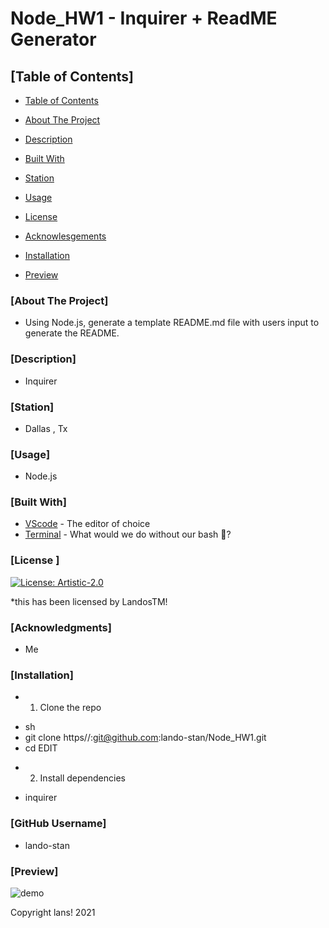 
# Node_HW1 - Inquirer + ReadME Generator

## [Table of Contents]

- [Table of Contents](#table-of-contents)
- [About The Project](#about-the-project)
- [Description](#description)
- [Built With](#built-with)
- [Station](#station)
- [Usage](#usage)
- [License](#license)
- [Acknowlesgements](#acknowledgements)
- [Installation](#installation)

- [Preview](#preview)

### [About The Project]
* Using Node.js, generate a template README.md file with users input to generate the README.


### [Description]
* Inquirer
        
### [Station]
* Dallas , Tx

### [Usage]
* Node.js

### [Built With]
* [VScode](https://code.visualstudio.com/) - The editor of choice
* [Terminal](https://www.apple.com/) - What would we do without our bash 🤧?

       
        
### [License ]

[![License: Artistic-2.0](https://img.shields.io/badge/License-Perl-0298c3.svg)](https://opensource.org/licenses/Artistic-2.0)


*this has been licensed by LandosTM!
</br> 

### [Acknowledgments]
* Me

### [Installation]
* 1. Clone the repo

- sh
- git clone https//:git@github.com:lando-stan/Node_HW1.git
- cd EDIT


* 2. Install dependencies

- inquirer


### [GitHub Username]
* lando-stan

### [Preview]
![demo](./Assets/demo1.gif)

Copyright lans! 2021 
